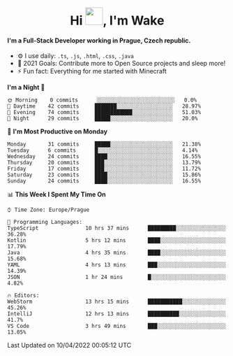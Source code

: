 <h1 align="center">Hi <img src="https://raw.githubusercontent.com/MrWakeCZ/MrWakeCZ/master/Hi.gif" width="40px" />, I'm Wake</h1>

#### I'm a Full-Stack Developer working in Prague, Czech republic.
- ⚙️ I use daily: `.ts`, `.js`, `.html`, `.css`, `.java`
- 🥅 2021 Goals: Contribute more to Open Source projects and sleep more!
- ⚡ Fun fact: Everything for me started with Minecraft

<!--START_SECTION:waka-->
**I'm a Night 🦉** 

```text
🌞 Morning    0 commits      ░░░░░░░░░░░░░░░░░░░░░░░░░   0.0% 
🌆 Daytime    42 commits     ███████░░░░░░░░░░░░░░░░░░   28.97% 
🌃 Evening    74 commits     ████████████░░░░░░░░░░░░░   51.03% 
🌙 Night      29 commits     █████░░░░░░░░░░░░░░░░░░░░   20.0%

```
📅 **I'm Most Productive on Monday** 

```text
Monday       31 commits     █████░░░░░░░░░░░░░░░░░░░░   21.38% 
Tuesday      6 commits      █░░░░░░░░░░░░░░░░░░░░░░░░   4.14% 
Wednesday    24 commits     ████░░░░░░░░░░░░░░░░░░░░░   16.55% 
Thursday     20 commits     ███░░░░░░░░░░░░░░░░░░░░░░   13.79% 
Friday       17 commits     ███░░░░░░░░░░░░░░░░░░░░░░   11.72% 
Saturday     23 commits     ████░░░░░░░░░░░░░░░░░░░░░   15.86% 
Sunday       24 commits     ████░░░░░░░░░░░░░░░░░░░░░   16.55%

```


📊 **This Week I Spent My Time On** 

```text
⌚︎ Time Zone: Europe/Prague

💬 Programming Languages: 
TypeScript               10 hrs 37 mins      █████████░░░░░░░░░░░░░░░░   36.28% 
Kotlin                   5 hrs 12 mins       ████░░░░░░░░░░░░░░░░░░░░░   17.79% 
Java                     4 hrs 35 mins       ████░░░░░░░░░░░░░░░░░░░░░   15.68% 
YAML                     4 hrs 13 mins       ███░░░░░░░░░░░░░░░░░░░░░░   14.39% 
JSON                     1 hr 24 mins        █░░░░░░░░░░░░░░░░░░░░░░░░   4.82%

🔥 Editors: 
WebStorm                 13 hrs 15 mins      ███████████░░░░░░░░░░░░░░   45.26% 
IntelliJ                 12 hrs 13 mins      ██████████░░░░░░░░░░░░░░░   41.7% 
VS Code                  3 hrs 49 mins       ███░░░░░░░░░░░░░░░░░░░░░░   13.05%

```


 Last Updated on 10/04/2022 00:05:12 UTC
<!--END_SECTION:waka-->
